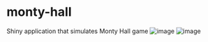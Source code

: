 # monty-hall
Shiny application that simulates Monty Hall game
![image](https://github.com/Taniaosdch/monty-hall/assets/67751914/38b29daa-103b-4112-8a1e-0a6a54c05eb7)
![image](https://github.com/Taniaosdch/monty-hall/assets/67751914/24e28ff2-5245-4d05-ad99-78624c417cf3)
